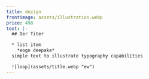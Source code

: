 ```yaml
---
title: dezign
frontimage: assets/illustration.webp
price: 498
text: |-
  ## Der Titer

  * list item
    *eogn deepaka*
  simple text to illustrate typography capabilities

  ![loop](assets/title.webp "ew")
---
```

